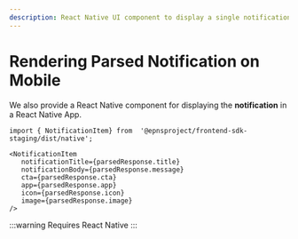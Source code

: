 ```yaml
---
description: React Native UI component to display a single notification.
---
```


# Rendering Parsed Notification on Mobile

We also provide a React Native component for displaying the **notification** in a React Native App.&#x20;

```
import { NotificationItem} from  '@epnsproject/frontend-sdk-staging/dist/native';

<NotificationItem
   notificationTitle={parsedResponse.title}
   notificationBody={parsedResponse.message}
   cta={parsedResponse.cta}
   app={parsedResponse.app}
   icon={parsedResponse.icon}
   image={parsedResponse.image}
/>
```

:::warning
Requires React Native
:::
